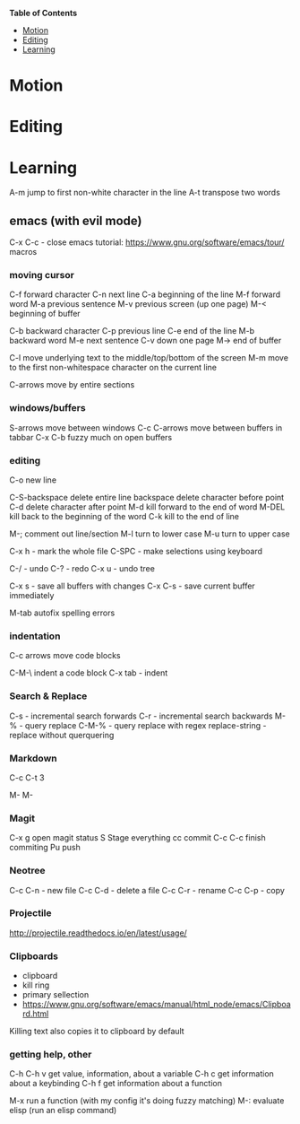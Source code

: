 <!-- markdown-toc start - Don't edit this section. Run M-x markdown-toc-generate-toc again -->
**Table of Contents**

- [Motion](#motion)
- [Editing](#editing)
- [Learning](#learning)

<!-- markdown-toc end -->



# Motion #



# Editing #



# Learning #

A-m    jump to first non-white character in the line
A-t    transpose two words





## emacs (with evil mode)

C-x C-c   - close emacs
tutorial: https://www.gnu.org/software/emacs/tour/
macros

### moving cursor ###

C-f   forward character
C-n   next line
C-a   beginning of the line
M-f   forward word
M-a   previous sentence
M-v   previous screen (up one page)
M-<   beginning of buffer

C-b   backward character
C-p   previous line
C-e   end of the line
M-b   backward word
M-e   next sentence
C-v   down one page
M->   end of buffer

C-l   move underlying text to the middle/top/bottom of the screen
M-m   move to the first non-whitespace character on the current line

C-arrows   move by entire sections

### windows/buffers ###

S-arrows    move between windows
C-c C-arrows   move between buffers in tabbar
C-x C-b     fuzzy much on open buffers

### editing ###

C-o   new line

C-S-backspace      delete entire line
backspace   delete character before point
C-d         delete character after point
M-d         kill forward to the end of word
M-DEL       kill back to the beginning of the word
C-k         kill to the end of line

M-;   comment out line/section
M-l   turn to lower case
M-u   turn to upper case

C-x h    - mark the whole file
C-SPC    - make selections using keyboard

C-/   - undo
C-?   - redo
C-x u   - undo tree

C-x s   - save all buffers with changes
C-x C-s   - save current buffer immediately

M-tab     autofix spelling errors

### indentation ###

C-c arrows    move code blocks

C-M-\    indent a code block
C-x tab - indent

### Search & Replace

C-s    - incremental search forwards
C-r    - incremental search backwards
M-%    - query replace
C-M-%   - query replace with regex
replace-string    - replace without querquering

### Markdown ###

C-c C-t 3

M-<left>
M-<right>

### Magit
C-x g   open magit status
S       Stage everything
cc      commit
C-c C-c finish commiting
Pu      push


### Neotree
C-c C-n   - new file
C-c C-d   - delete a file
C-c C-r   - rename
C-c C-p   - copy

### Projectile
http://projectile.readthedocs.io/en/latest/usage/

### Clipboards
- clipboard
- kill ring
- primary sellection
- https://www.gnu.org/software/emacs/manual/html_node/emacs/Clipboard.html

Killing text also copies it to clipboard by default


### getting help, other ###

C-h
C-h v     get value, information, about a variable
C-h c     get information about a keybinding
C-h f     get information about a function

M-x       run a function (with my config it's doing fuzzy matching)
M-:       evaluate elisp (run an elisp command)
